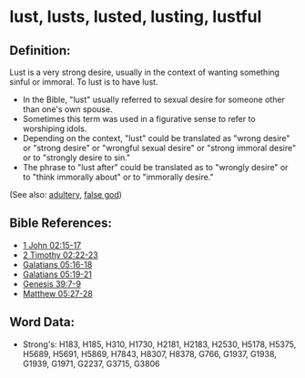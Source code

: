 # lust, lusts, lusted, lusting, lustful #

## Definition: ##

Lust is a very strong desire, usually in the context of wanting something sinful or immoral. To lust is to have lust.

* In the Bible, "lust" usually referred to sexual desire for someone other than one's own spouse.
* Sometimes this term was used in a figurative sense to refer to worshiping idols.
* Depending on the context, "lust" could be translated as "wrong desire" or "strong desire" or "wrongful sexual desire" or "strong immoral desire" or to "strongly desire to sin."
* The phrase to "lust after" could be translated as to "wrongly desire" or to "think immorally about" or to "immorally desire."

 (See also: [adultery](../kt/adultery.md), [false god](../kt/falsegod.md)) 

## Bible References: ##

* [1 John 02:15-17](rc://en/tn/help/1jn/02/15)
* [2 Timothy 02:22-23](rc://en/tn/help/2ti/02/22)
* [Galatians 05:16-18](rc://en/tn/help/gal/05/16)
* [Galatians 05:19-21](rc://en/tn/help/gal/05/19)
* [Genesis 39:7-9](rc://en/tn/help/gen/39/07)
* [Matthew 05:27-28](rc://en/tn/help/mat/05/27)

## Word Data: ##

* Strong's: H183, H185, H310, H1730, H2181, H2183, H2530, H5178, H5375, H5689, H5691, H5869, H7843, H8307, H8378, G766, G1937, G1938, G1939, G1971, G2237, G3715, G3806
